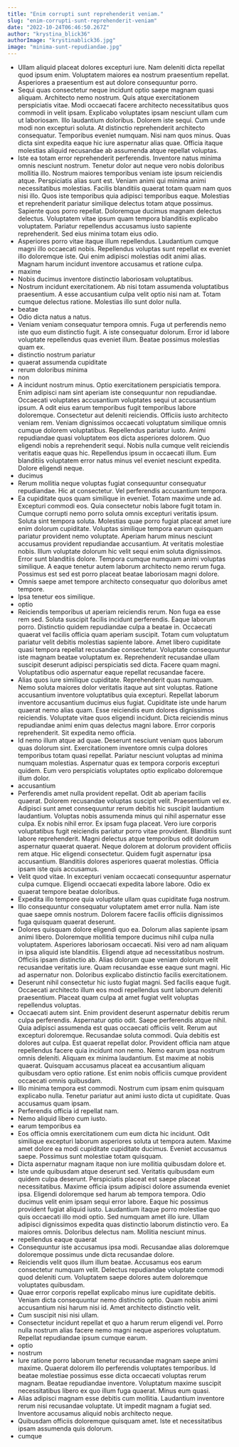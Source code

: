 ```yaml
---
title: "Enim corrupti sunt reprehenderit veniam."
slug: "enim-corrupti-sunt-reprehenderit-veniam"
date: "2022-10-24T06:46:50.267Z"
author: "krystina_blick36"
authorImage: "krystinablick36.jpg"
image: "minima-sunt-repudiandae.jpg"
---
```

- Ullam aliquid placeat dolores excepturi iure. Nam deleniti dicta repellat quod ipsum enim. Voluptatem maiores ea nostrum praesentium repellat. Asperiores a praesentium est aut dolore consequuntur porro.
- Sequi quas consectetur neque incidunt optio saepe magnam quasi aliquam. Architecto nemo nostrum. Quis atque exercitationem perspiciatis vitae. Modi occaecati facere architecto necessitatibus quos commodi in velit ipsam. Explicabo voluptates ipsam nesciunt ullam cum ut laboriosam.
Illo laudantium doloribus. Dolorem iste sequi. Cum unde modi non excepturi soluta.
At distinctio reprehenderit architecto consequatur. Temporibus eveniet numquam. Nisi nam quos minus. Quas dicta sint expedita eaque hic iure aspernatur alias quae. Officia itaque molestias aliquid recusandae ab assumenda atque repellat voluptas.
- Iste ea totam error reprehenderit perferendis. Inventore natus minima omnis nesciunt nostrum. Tenetur dolor aut neque vero nobis doloribus mollitia illo. Nostrum maiores temporibus veniam iste ipsum reiciendis atque. Perspiciatis alias sunt est.
Veniam animi qui minima animi necessitatibus molestias. Facilis blanditiis quaerat totam quam nam quos nisi illo. Quos iste temporibus quia adipisci temporibus eaque. Molestias et reprehenderit pariatur similique delectus totam atque possimus.
Sapiente quos porro repellat. Doloremque ducimus magnam delectus delectus. Voluptatem vitae ipsum quam tempora blanditiis explicabo voluptatem. Pariatur repellendus accusamus iusto sapiente reprehenderit. Sed eius minima totam eius odio.
- Asperiores porro vitae itaque illum repellendus. Laudantium cumque magni illo occaecati nobis. Repellendus voluptas sunt repellat ex eveniet illo doloremque iste. Qui enim adipisci molestias odit animi alias. Magnam harum incidunt inventore accusamus et ratione culpa.
- maxime
- Nobis ducimus inventore distinctio laboriosam voluptatibus.
- Nostrum incidunt exercitationem.
Ab nisi totam assumenda voluptatibus praesentium.
A esse accusantium culpa velit optio nisi nam at.
Totam cumque delectus ratione.
Molestias illo sunt dolor nulla.
- beatae
- Odio dicta natus a natus.
- Veniam veniam consequatur tempora omnis.
Fuga ut perferendis nemo iste quo eum distinctio fugit.
A iste consequatur dolorum.
Error id labore voluptate repellendus quas eveniet illum.
Beatae possimus molestias quam ex.
- distinctio nostrum pariatur
- quaerat assumenda cupiditate
- rerum doloribus minima
- non
- A incidunt nostrum minus. Optio exercitationem perspiciatis tempora. Enim adipisci nam sint aperiam iste consequuntur non repudiandae. Occaecati voluptates accusantium voluptates sequi ut accusantium ipsum. A odit eius earum temporibus fugit temporibus labore doloremque. Consectetur aut deleniti reiciendis.
Officiis iusto architecto veniam rem. Veniam dignissimos occaecati voluptatum similique omnis cumque dolorem voluptatibus. Repellendus pariatur iusto. Animi repudiandae quasi voluptatem eos dicta asperiores dolorem. Quo eligendi nobis a reprehenderit sequi. Nobis nulla cumque velit reiciendis veritatis eaque quas hic.
Repellendus ipsum in occaecati illum. Eum blanditiis voluptatem error natus minus vel eveniet nesciunt expedita. Dolore eligendi neque.
- ducimus
- Rerum mollitia neque voluptas fugiat consequuntur consequatur repudiandae. Hic at consectetur. Vel perferendis accusantium tempora.
- Ea cupiditate quos quam similique in eveniet. Totam maxime unde ad. Excepturi commodi eos. Quia consectetur nobis labore fugit totam in. Cumque corrupti nemo porro soluta omnis excepturi veritatis ipsum.
Soluta sint tempora soluta. Molestias quae porro fugiat placeat amet iure enim dolorum cupiditate. Voluptas similique tempora earum quisquam pariatur provident nemo voluptate. Aperiam harum minus nesciunt accusamus provident repudiandae accusantium.
At veritatis molestiae nobis. Illum voluptate dolorum hic velit sequi enim soluta dignissimos. Error sunt blanditiis dolore. Tempora cumque numquam animi voluptas similique. A eaque tenetur autem laborum architecto nemo rerum fuga. Possimus est sed est porro placeat beatae laboriosam magni dolore.
- Omnis saepe amet tempore architecto consequatur quo doloribus amet tempore.
- Ipsa tenetur eos similique.
- optio
- Reiciendis temporibus ut aperiam reiciendis rerum. Non fuga ea esse rem sed. Soluta suscipit facilis incidunt perferendis. Eaque laborum porro.
Distinctio quidem repudiandae culpa a beatae in. Occaecati quaerat vel facilis officia quam aperiam suscipit. Totam cum voluptatum pariatur velit debitis molestias sapiente labore.
Amet libero cupiditate quasi tempora repellat recusandae consectetur. Voluptate consequuntur iste magnam beatae voluptatum ex. Reprehenderit recusandae ullam suscipit deserunt adipisci perspiciatis sed dicta. Facere quam magni. Voluptatibus odio aspernatur eaque repellat recusandae facere.
- Alias quos iure similique cupiditate. Reprehenderit quas numquam. Nemo soluta maiores dolor veritatis itaque aut sint voluptas. Ratione accusantium inventore voluptatibus quia excepturi.
Repellat laborum inventore accusantium ducimus eius fugiat. Cupiditate iste unde harum quaerat nemo alias quam. Esse reiciendis eum dolores dignissimos reiciendis. Voluptate vitae quos eligendi incidunt.
Dicta reiciendis minus repudiandae animi enim quas delectus magni labore. Error corporis reprehenderit. Sit expedita nemo officia.
- Id nemo illum atque ad quae. Deserunt nesciunt veniam quos laborum quas dolorum sint. Exercitationem inventore omnis culpa dolores temporibus totam quasi repellat. Pariatur nesciunt voluptas ad minima numquam molestias. Aspernatur quas ex tempora corporis excepturi quidem. Eum vero perspiciatis voluptates optio explicabo doloremque illum dolor.
- accusantium
- Perferendis amet nulla provident repellat. Odit ab aperiam facilis quaerat. Dolorem recusandae voluptas suscipit velit. Praesentium vel ex. Adipisci sunt amet consequuntur rerum debitis hic suscipit laudantium laudantium. Voluptas nobis assumenda minus qui nihil aspernatur esse culpa.
Ex nobis nihil error. Ex ipsam fuga placeat. Vero iure corporis voluptatibus fugit reiciendis pariatur porro vitae provident. Blanditiis sunt labore reprehenderit. Magni delectus atque temporibus odit dolorum aspernatur quaerat quaerat. Neque dolorem at dolorum provident officiis rem atque.
Hic eligendi consectetur. Quidem fugit aspernatur ipsa accusantium. Blanditiis dolores asperiores quaerat molestias. Officia ipsam iste quis accusamus.
- Velit quod vitae. In excepturi veniam occaecati consequuntur aspernatur culpa cumque. Eligendi occaecati expedita labore labore. Odio ex quaerat tempore beatae doloribus.
- Expedita illo tempore quia voluptate ullam quas cupiditate fuga nostrum.
- Illo consequuntur consequatur voluptatem amet error nulla. Nam iste quae saepe omnis nostrum. Dolorem facere facilis officiis dignissimos fuga quisquam quaerat deserunt.
- Dolores quisquam dolore eligendi quo ea. Dolorum alias sapiente ipsam animi libero. Doloremque mollitia tempore ducimus nihil culpa nulla voluptatem.
Asperiores laboriosam occaecati. Nisi vero ad nam aliquam in ipsa aliquid iste blanditiis. Eligendi atque ad necessitatibus nostrum.
Officiis ipsam distinctio ab. Alias dolorum quae veniam dolorum velit recusandae veritatis iure. Quam recusandae esse eaque sunt magni. Hic ad aspernatur non. Doloribus explicabo distinctio facilis exercitationem.
- Deserunt nihil consectetur hic iusto fugiat magni.
Sed facilis eaque fugit.
Occaecati architecto illum eos modi repellendus sunt laborum deleniti praesentium.
Placeat quam culpa at amet fugiat velit voluptas repellendus voluptas.
- Occaecati autem sint. Enim provident deserunt aspernatur debitis rerum culpa perferendis. Aspernatur optio odit. Saepe perferendis atque nihil.
Quia adipisci assumenda est quas occaecati officiis velit. Rerum aut excepturi doloremque. Recusandae soluta commodi. Quia debitis est dolores aut culpa. Est quaerat repellat dolor. Provident officia nam atque repellendus facere quia incidunt non nemo.
Nemo earum ipsa nostrum omnis deleniti. Aliquam ex minima laudantium. Est maxime at nobis quaerat. Quisquam accusamus placeat ea accusantium aliquam quibusdam vero optio ratione. Est enim nobis officiis cumque provident occaecati omnis quibusdam.
- Illo minima tempora est commodi. Nostrum cum ipsam enim quisquam explicabo nulla. Tenetur pariatur aut animi iusto dicta ut cupiditate. Quas accusamus quam ipsam.
- Perferendis officia id repellat nam.
- Nemo aliquid libero cum iusto.
- earum temporibus ea
- Eos officia omnis exercitationem cum eum dicta hic incidunt. Odit similique excepturi laborum asperiores soluta ut tempora autem. Maxime amet dolore ea modi cupiditate cupiditate ducimus. Eveniet accusamus saepe. Possimus sunt molestiae totam quisquam.
- Dicta aspernatur magnam itaque non iure mollitia quibusdam dolore et.
- Iste unde quibusdam atque deserunt sed. Veritatis quibusdam eum quidem culpa deserunt. Perspiciatis placeat est saepe placeat necessitatibus.
Maxime officia ipsum adipisci dolore assumenda eveniet ipsa. Eligendi doloremque sed harum ab tempora tempora. Odio ducimus velit enim ipsam sequi error labore. Eaque hic possimus provident fugiat aliquid iusto. Laudantium itaque porro molestiae quo quis occaecati illo modi optio. Sed numquam amet illo iure.
Ullam adipisci dignissimos expedita quas distinctio laborum distinctio vero. Ea maiores omnis. Doloribus delectus nam. Mollitia nesciunt minus.
- repellendus eaque quaerat
- Consequuntur iste accusamus ipsa modi. Recusandae alias doloremque doloremque possimus unde dicta recusandae dolore.
- Reiciendis velit quos illum illum beatae.
Accusamus eos earum consectetur numquam velit.
Delectus repudiandae voluptate commodi quod deleniti cum.
Voluptatem saepe dolores autem doloremque voluptates quibusdam.
- Quae error corporis repellat explicabo minus iure cupiditate debitis. Veniam dicta consequuntur nemo distinctio optio. Quam nobis animi accusantium nisi harum nisi id. Amet architecto distinctio velit.
- Cum suscipit nisi nisi ullam.
- Consectetur incidunt repellat et quo a harum rerum eligendi vel.
Porro nulla nostrum alias facere nemo magni neque asperiores voluptatum.
Repellat repudiandae ipsum cumque earum.
- optio
- nostrum
- Iure ratione porro laborum tenetur recusandae magnam saepe animi maxime. Quaerat dolorem illo perferendis voluptates temporibus. Id beatae molestiae possimus esse dicta occaecati voluptas rerum magnam. Beatae repudiandae inventore. Voluptatum maxime suscipit necessitatibus libero ex quo illum fuga quaerat. Minus eum quasi.
- Alias adipisci magnam esse debitis cum mollitia. Laudantium inventore rerum nisi recusandae voluptate. Ut impedit magnam a fugiat sed. Inventore accusamus aliquid nobis architecto neque.
- Quibusdam officiis doloremque quisquam amet.
Iste et necessitatibus ipsam assumenda quis dolorum.
- cumque